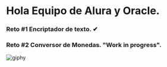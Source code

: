 <h1> Hola Equipo de Alura y Oracle. </h1>

<h3> Reto #1 Encriptador de texto. ✔ </h3>
<h3> Reto #2 Conversor de Monedas. "Work in progress". </h3>

![giphy](https://github.com/jorge040/Alura-Oracle-One/assets/46494068/af7ff085-bba3-4cfe-a6a7-2efc0c043c8c)

